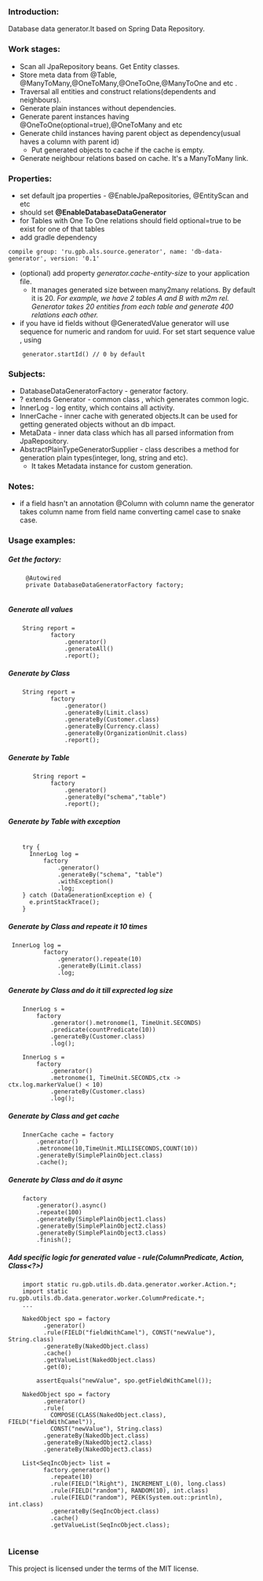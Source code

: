 ### Introduction:
Database data generator.It based on Spring Data Repository.

### Work stages:
* Scan all JpaRepository beans. Get Entity classes. 
* Store meta data from @Table, @ManyToMany,@OneToMany,@OneToOne,@ManyToOne and etc .
* Traversal all entities and construct relations(dependents and neighbours).
* Generate plain instances without dependencies.
* Generate parent instances having @OneToOne(optional=true),@OneToMany and etc
* Generate child instances having parent object as dependency(usual haves a column with parent id)
    * Put generated objects to cache if the cache is empty. 
* Generate neighbour relations based on cache. It's a ManyToMany link.


### Properties:
* set default jpa properties - @EnableJpaRepositories, @EntityScan and etc
* should set **@EnableDatabaseDataGenerator**
* for Tables with One To One relations should field optional=true to be exist for one of that tables 
* add gradle dependency  
```
compile group: 'ru.gpb.als.source.generator', name: 'db-data-generator', version: '0.1'
```
* (optional) add property *generator.cache-entity-size* to your application file. 
    * It manages generated size between many2many relations. By default it is 20.
      *For example, we have 2 tables A and B with m2m rel. Generator takes 20 entities from each table and generate 400 relations each other.*
* if you have id fields without @GeneratedValue generator will use sequence for numeric and random for uuid. For set start sequence value , using 
```
    generator.startId() // 0 by default
```
### Subjects:
* DatabaseDataGeneratorFactory - generator factory.
* ? extends Generator - common class , which generates common logic.
* InnerLog - log entity, which contains all activity.
* InnerCache - inner cache with generated objects.It can be used for getting generated objects without an db impact.  
* MetaData - inner data class which has all parsed information from JpaRepository.
* AbstractPlainTypeGeneratorSupplier - class describes a method for generation plain types(integer, long, string and etc). 
    * It takes Metadata instance for custom generation.


### Notes:
* if a field hasn't an annotation @Column with column name the generator takes column 
name from field name converting camel case to snake case.

### Usage examples:

##### Get the factory:
```
     @Autowired
     private DatabaseDataGeneratorFactory factory;
     
```
##### Generate all values

```
    String report =
            factory
                .generator()
                .generateAll()
                .report();

```

##### Generate by Class
```
    String report =
            factory
                .generator()
                .generateBy(Limit.class)
                .generateBy(Customer.class)
                .generateBy(Currency.class)
                .generateBy(OrganizationUnit.class)
                .report();

```
##### Generate by Table
```
       String report =
            factory
                .generator()
                .generateBy("schema","table")
                .report();

```

##### Generate by Table with exception
```

    try {
      InnerLog log =
          factory
              .generator()
              .generateBy("schema", "table")
              .withException()
              .log;
    } catch (DataGenerationException e) {
      e.printStackTrace();
    }

```

##### Generate by Class and repeate it 10 times
```
 InnerLog log =
          factory
              .generator().repeate(10)
              .generateBy(Limit.class)
              .log;

```
##### Generate by Class and do it till exprected log size  
```
    InnerLog s =
        factory
            .generator().metronome(1, TimeUnit.SECONDS)
            .predicate(countPredicate(10))
            .generateBy(Customer.class)
            .log();

    InnerLog s =
        factory
            .generator()
            .metronome(1, TimeUnit.SECONDS,ctx -> ctx.log.markerValue() < 10)
            .generateBy(Customer.class)
            .log();
```
##### Generate by Class and get cache 
```
    InnerCache cache = factory
        .generator()
        .metronome(10,TimeUnit.MILLISECONDS,COUNT(10))
        .generateBy(SimplePlainObject.class)
        .cache();
```

##### Generate by Class and do it async
```
    factory
        .generator().async()
        .repeate(100)
        .generateBy(SimplePlainObject1.class)
        .generateBy(SimplePlainObject2.class)
        .generateBy(SimplePlainObject3.class)
        .finish();
```
##### Add specific logic for generated value - rule(ColumnPredicate, Action, Class<?>)
```
    import static ru.gpb.utils.db.data.generator.worker.Action.*;
    import static ru.gpb.utils.db.data.generator.worker.ColumnPredicate.*;
    ... 
    
    NakedObject spo = factory
    	  .generator()
    	  .rule(FIELD("fieldWithCamel"), CONST("newValue"), String.class)
    	  .generateBy(NakedObject.class)
    	  .cache()
    	  .getValueList(NakedObject.class)
    	  .get(0);
    
    	assertEquals("newValue", spo.getFieldWithCamel());
    	
    NakedObject spo = factory
          .generator()
          .rule(
            COMPOSE(CLASS(NakedObject.class), FIELD("fieldWithCamel")), 
            CONST("newValue"), String.class)
          .generateBy(NakedObject.class)
          .generateBy(NakedObject2.class)
          .generateBy(NakedObject3.class)
          
    List<SeqIncObject> list =
    	  factory.generator()
    		.repeate(10)
    		.rule(FIELD("lRight"), INCREMENT_L(0), long.class)
    		.rule(FIELD("random"), RANDOM(10), int.class)
    		.rule(FIELD("random"), PEEK(System.out::println), int.class)
    		.generateBy(SeqIncObject.class)
    		.cache()
    		.getValueList(SeqIncObject.class);      
    	
```

### License
This project is licensed under the terms of the MIT license.
